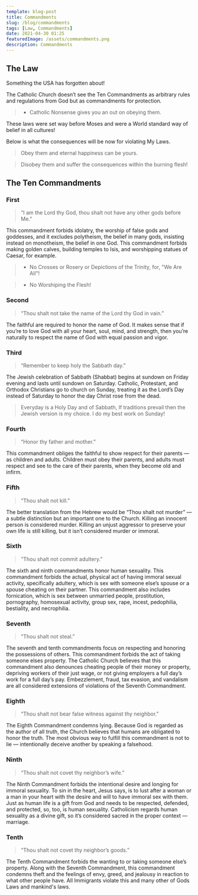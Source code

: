 ```yaml
---
template: blog-post
title: Commandments
slug: /blog/commandments
tags: [Law, Commandments]
date: 2021-04-30 01:25
featuredImage: /assets/commandments.png
description: Commandments
---
```


## The Law

Something the USA has forgotten about!

The Catholic Church doesn’t see the Ten Commandments as arbitrary rules and regulations from God but as commandments for protection.

> * Catholic Nonsense gives you an out on obeying them.

These laws were set way before Moses and were a World standard way of belief in all cultures!

Below is what the consequences will be now for violating My Laws.

> Obey them and eternal happiness can be yours.

> Disobey them and suffer the consequences within the burning flesh!

## The Ten Commandments

### First

> “I am the Lord thy God, thou shalt not have any other gods before Me.”

This commandment forbids idolatry, the worship of false gods and goddesses, and it excludes polytheism, the belief in many gods, insisting instead on monotheism, the belief in one God. This commandment forbids making golden calves, building temples to Isis, and worshipping statues of Caesar, for example.

> * No Crosses or Rosery or Depictions of the Trinity, for, "We Are All"!

> * No Worshiping the Flesh!

### Second

> “Thou shalt not take the name of the Lord thy God in vain.”

The faithful are required to honor the name of God. It makes sense that if you’re to love God with all your heart, soul, mind, and strength, then you’re naturally to respect the name of God with equal passion and vigor.

### Third

> “Remember to keep holy the Sabbath day.”

The Jewish celebration of Sabbath (Shabbat) begins at sundown on Friday evening and lasts until sundown on Saturday. Catholic, Protestant, and Orthodox Christians go to church on Sunday, treating it as the Lord’s Day instead of Saturday to honor the day Christ rose from the dead.

> Everyday is a Holy Day and of Sabbath, If traditions prevail then the Jewish version is my choice. I do my best work on Sunday!

### Fourth

> “Honor thy father and mother.”

This commandment obliges the faithful to show respect for their parents — as children and adults. Children must obey their parents, and adults must respect and see to the care of their parents, when they become old and infirm.

### Fifth

> “Thou shalt not kill.”

The better translation from the Hebrew would be “Thou shalt not murder” — a subtle distinction but an important one to the Church. Killing an innocent person is considered murder. Killing an unjust aggressor to preserve your own life is still killing, but it isn’t considered murder or immoral.

### Sixth

> “Thou shalt not commit adultery.”

The sixth and ninth commandments honor human sexuality. This commandment forbids the actual, physical act of having immoral sexual activity, specifically adultery, which is sex with someone else’s spouse or a spouse cheating on their partner. This commandment also includes fornication, which is sex between unmarried people, prostitution, pornography, homosexual activity, group sex, rape, incest, pedophilia, bestiality, and necrophilia.

### Seventh

> “Thou shalt not steal.”

The seventh and tenth commandments focus on respecting and honoring the possessions of others. 
This commandment forbids the act of taking someone elses property. 
The Catholic Church believes that this commandment also denounces cheating people of their money or property, depriving workers of their just wage, or not giving employers a full day’s work for a full day’s pay. 
Embezzlement, fraud, tax evasion, and vandalism are all considered extensions of violations of the Seventh Commandment.

### Eighth

> “Thou shalt not bear false witness against thy neighbor.”

The Eighth Commandment condemns lying. Because God is regarded as the author of all truth, the Church believes that humans are obligated to honor the truth. The most obvious way to fulfill this commandment is not to lie — intentionally deceive another by speaking a falsehood.

### Ninth

> “Thou shalt not covet thy neighbor’s wife.”

The Ninth Commandment forbids the intentional desire and longing for immoral sexuality. To sin in the heart, Jesus says, is to lust after a woman or a man in your heart with the desire and will to have immoral sex with them. Just as human life is a gift from God and needs to be respected, defended, and protected, so, too, is human sexuality. Catholicism regards human sexuality as a divine gift, so it’s considered sacred in the proper context — marriage.

### Tenth

> “Thou shalt not covet thy neighbor’s goods.”

The Tenth Commandment forbids the wanting to or taking someone else’s property. 
Along with the Seventh Commandment, this commandment condemns theft and the feelings of envy, greed, and jealousy in reaction to what other people have. 
All Immigrants violate this and many other of Gods Laws and mankind's laws.



